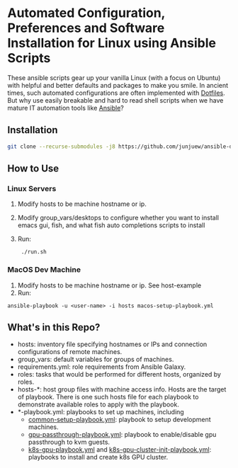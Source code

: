 # Automated Configuration, Preferences and Software Installation for Linux using Ansible Scripts

These ansible scripts gear up your vanilla Linux (with a focus on Ubuntu) with
helpful and better defaults and packages to make you smile. In ancient times,
such automated configurations are often implemented with
[Dotfiles](https://dotfiles.github.io/). But why use easily breakable and hard
to read shell scripts when we have mature IT automation tools like
[Ansible](https://www.ansible.com/)?

## Installation

```bash
git clone --recurse-submodules -j8 https://github.com/junjuew/ansible-dotfiles.git
```

## How to Use

### Linux Servers
1. Modify hosts to be machine hostname or ip.
3. Modify group_vars/desktops to configure whether you want to install emacs gui, fish, and what fish auto completions scripts to install
4. Run:

        ./run.sh

### MacOS Dev Machine

1. Modify hosts to be machine hostname or ip. See host-example
2. Run:
```
ansible-playbook -u <user-name> -i hosts macos-setup-playbook.yml
```


## What's in this Repo?

* hosts: inventory file specifying hostnames or IPs and connection configurations of remote machines.
* group_vars: default variables for groups of machines.
* requirements.yml: role requirements from Ansible Galaxy.
* roles: tasks that would be performed for different hosts, organized by roles.
* hosts-*: host group files with machine access info. Hosts are the target of
  playbook. There is one such hosts file for each playbook to demonstrate
  available roles to apply with the playbook.
* *-playbook.yml: playbooks to set up machines, including
  * [common-setup-playbook.yml](common-setup-playbook.yml): playbook to setup
        development machines.
  * [gpu-passthrough-playbook.yml](gpu-passthrough-playbook.yml): playbook to
    enable/disable gpu passthrough to kvm guests.
  * [k8s-gpu-playbook.yml](k8s-gpu-playbook.yml) and
    [k8s-gpu-cluster-init-playbook.yml](k8s-gpu-cluster-init-playbook.yml):
    playbooks to install and create k8s GPU cluster.
